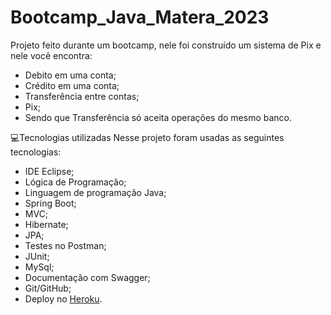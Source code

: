 # Bootcamp_Java_Matera_2023

Projeto feito durante um bootcamp, nele foi construído um sistema de Pix e nele você encontra:

- Debito em uma conta;
- Crédito em uma conta;
- Transferência entre contas;
- Pix;
- Sendo que Transferência só aceita operações do mesmo banco.

💻Tecnologias utilizadas
Nesse projeto foram usadas as seguintes tecnologias:

- IDE Eclipse;
- Lógica de Programação;
- Linguagem de programação Java;
- Spring Boot;
- MVC;
- Hibernate;
- JPA;
- Testes no Postman;
- JUnit;
- MySql;
- Documentação com Swagger;
- Git/GitHub;
- Deploy no [Heroku](https://dinisialtda.herokuapp.com/swagger-ui/index.html#/).

